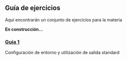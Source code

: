 ## Guía de ejercicios

Aquí encontrarán un conjunto de ejercicios para la materia

**En construcción...**

### [Guia 1][1]

Configuración de entorno y utilización de salida standard

[1]: guia01/
